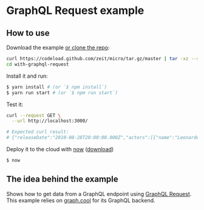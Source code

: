 # GraphQL Request example

## How to use

Download the example [or clone the repo](https://github.com/zeit/micro):

```bash
curl https://codeload.github.com/zeit/micro/tar.gz/master | tar -xz --strip=2 micro-master/examples/with-graphql-request
cd with-graphql-request
```

Install it and run:

```bash
$ yarn install # (or `$ npm install`)
$ yarn run start # (or `$ npm run start`)
```

Test it:
```bash
curl --request GET \
  --url http://localhost:3000/

# Expected curl result:
# {"releaseDate":"2010-08-28T20:00:00.000Z","actors":[{"name":"Leonardo DiCaprio"},{"name":"Ellen Page"},{"name":"Tom Hardy"},{"name":"Joseph Gordon-Levitt"},{"name":"Marion Cotillard"}]}
```

Deploy it to the cloud with [now](https://zeit.co/now) ([download](https://zeit.co/download))

```bash
$ now
```

## The idea behind the example

Shows how to get data from a GraphQL endpoint using [GraphQL Request](https://github.com/graphcool/graphql-request).
This example relies on [graph.cool](https://www.graph.cool) for its GraphQL backend.
